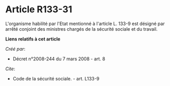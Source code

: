 # Article R133-31

L'organisme habilité par l'Etat mentionné à l'article L. 133-9 est désigné par arrêté conjoint des ministres chargés de la
sécurité sociale et du travail.

**Liens relatifs à cet article**

_Créé par_:

  - Décret n°2008-244 du 7 mars 2008 - art. 8

_Cite_:

  - Code de la sécurité sociale. - art. L133-9

